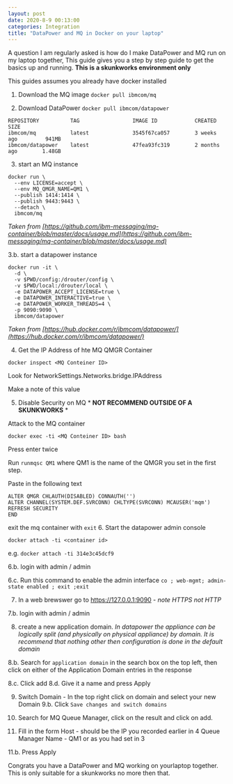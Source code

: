 ```yaml
---
layout: post
date: 2020-8-9 00:13:00
categories: Integration
title: "DataPower and MQ in Docker on your laptop"
---
```


A question I am regularly asked is how do I make DataPower and MQ run on my laptop together,  This guide gives you a step by step guide to get the basics up and running. **This is a skunkworks environment only**
<!--more-->


This guides assumes you already have docker installed
1. Download the MQ image
`docker pull ibmcom/mq`

2. Download DataPower
`docker pull ibmcom/datapower`


```
REPOSITORY          TAG                 IMAGE ID            CREATED             SIZE
ibmcom/mq           latest              3545f67ca057        3 weeks ago         941MB
ibmcom/datapower    latest              47fea93fc319        2 months ago        1.48GB
```

3. start an MQ instance
```
docker run \
  --env LICENSE=accept \
  --env MQ_QMGR_NAME=QM1 \
  --publish 1414:1414 \
  --publish 9443:9443 \
  --detach \
  ibmcom/mq
```
*Taken from [https://github.com/ibm-messaging/mq-container/blob/master/docs/usage.md](https://github.com/ibm-messaging/mq-container/blob/master/docs/usage.md)*

3.b. start a datapower instance

```
docker run -it \
  -d \
  -v $PWD/config:/drouter/config \
  -v $PWD/local:/drouter/local \
  -e DATAPOWER_ACCEPT_LICENSE=true \
  -e DATAPOWER_INTERACTIVE=true \
  -e DATAPOWER_WORKER_THREADS=4 \
  -p 9090:9090 \
  ibmcom/datapower
```
*Taken from [https://hub.docker.com/r/ibmcom/datapower/](https://hub.docker.com/r/ibmcom/datapower/)*

4. Get the IP Address of hte MQ QMGR Container

`docker inspect <MQ Conteiner ID>`

Look for NetworkSettings.Networks.bridge.IPAddress

Make a note of this value

5. Disable Security on MQ * **NOT RECOMMEND OUTSIDE OF A SKUNKWORKS** *

Attack to the MQ container

`docker exec -ti <MQ Conteiner ID> bash`

Press enter twice

Run `runmqsc QM1` where QM1 is the name of the QMGR you set in the first step.

Paste in the following text
```
ALTER QMGR CHLAUTH(DISABLED) CONNAUTH('')  
ALTER CHANNEL(SYSTEM.DEF.SVRCONN) CHLTYPE(SVRCONN) MCAUSER('mqm')
REFRESH SECURITY
END
```
exit the mq container with
`exit`
6. Start the datapower admin console

`docker attach -ti <container id>`

e.g.
`docker attach -ti 314e3c45dcf9`

6.b. login with admin / admin

6.c. Run this command to enable the admin interface `co ; web-mgmt; admin-state enabled ; exit ;exit`

7. In a web brewswer go to https://127.0.0.1:9090 - *note HTTPS not HTTP*

7.b. login with admin / admin

8. create a new application domain.
*In datapower the appliance can be logically split (and physically on physical appliance) by domain. It is recommend that nothing other then  configuration is done in the default domain*

8.b. Search for `application domain` in the search box on the top left, then click on either of the Application Domain entries in the response

8.c. Click add
8.d. Give it a name and press Apply

9. Switch Domain - In the top right click on domain and select your new Domain
9.b. Click `Save changes and switch domains`


10. Search for MQ Queue Manager, click on the result and click on add.

11. Fill in the form
  Host - should be the IP you recorded earlier in 4
  Queue Manager Name - QM1 or as  you had set in 3

11.b. Press Apply


Congrats you have a DataPower and  MQ working on yourlaptop together.  This is only suitable for a skunkworks no more then that.
